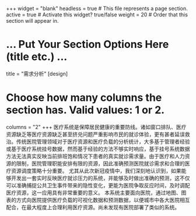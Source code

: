 +++
widget = "blank"
headless = true  # This file represents a page section.
active = true  # Activate this widget? true/false
weight = 20  # Order that this section will appear in.


# ... Put Your Section Options Here (title etc.) ...
title = "需求分析"
[design]
  # Choose how many columns the section has. Valid values: 1 or 2.
  columns = "2"
+++
医疗系统是保障居民健康的重要防线。诸如窗口排队、医疗资源缺乏等医疗资源缺乏甚至挤兑问题严重影响市民的就诊体验，更有甚者延误救治。传统医院管理领域对于医疗资源和医疗负载的分析统计，大多基于管理者经验或基于医疗系统挂号数据，然而基于经验的方法不够实时响应，基于挂号系统数据方法无法真实反映当前排班饱和情况下患者的真实就诊需求量。由于医疗和人力资源的限制，医院管理职能安排有限的资源，因此准确预测医院就诊需求和合理的医疗资源调度策略十分重要。
尤其从此次新冠疫情中，我们深刻地认识到，如果能够开发出一套实时反映医疗就诊压力的系统，并能够及时做出准确的预测，这不仅可以准确捕捉公共卫生事件带来的隐性变化，更能为医院争取反应时间，及时调配医疗资源，这一应用具有非常重要的意义。
本系统主要面向医院，通过地图、图表的方式向医院提供医疗负载的可视化数据和预测数据，以便城市中各大医院相互配合，在最大程度上合理利用医疗资源。尚未发现有医院部署了类似的系统。
